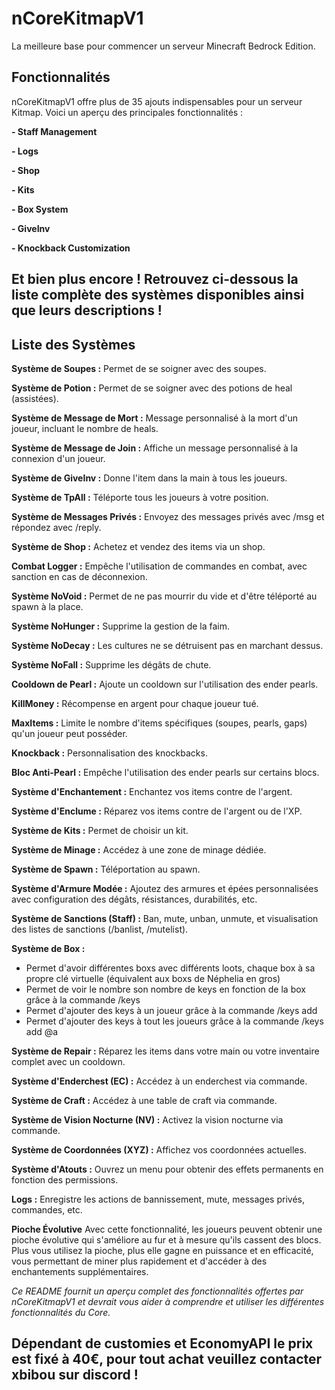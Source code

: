 # nCoreKitmapV1
La meilleure base pour commencer un serveur Minecraft Bedrock Edition.

## Fonctionnalités
nCoreKitmapV1 offre plus de 35 ajouts indispensables pour un serveur Kitmap. Voici un aperçu des principales fonctionnalités :

**- Staff Management**

**- Logs**

**- Shop**

**- Kits**

**- Box System**

**- GiveInv**

**- Knockback Customization**

## Et bien plus encore ! Retrouvez ci-dessous la liste complète des systèmes disponibles ainsi que leurs descriptions !

## Liste des Systèmes

**Système de Soupes :** Permet de se soigner avec des soupes.

**Système de Potion :** Permet de se soigner avec des potions de heal (assistées).

**Système de Message de Mort :** Message personnalisé à la mort d'un joueur, incluant le nombre de heals.

**Système de Message de Join :** Affiche un message personnalisé à la connexion d'un joueur.

**Système de GiveInv :** Donne l'item dans la main à tous les joueurs.

**Système de TpAll :** Téléporte tous les joueurs à votre position.

**Système de Messages Privés :** Envoyez des messages privés avec /msg et répondez avec /reply.

**Système de Shop :** Achetez et vendez des items via un shop.

**Combat Logger :** Empêche l'utilisation de commandes en combat, avec sanction en cas de déconnexion.

**Système NoVoid :** Permet de ne pas mourrir du vide et d'être téléporté au spawn à la place.

**Système NoHunger :** Supprime la gestion de la faim.

**Système NoDecay :** Les cultures ne se détruisent pas en marchant dessus.

**Système NoFall :** Supprime les dégâts de chute.

**Cooldown de Pearl :** Ajoute un cooldown sur l'utilisation des ender pearls.

**KillMoney :** Récompense en argent pour chaque joueur tué.

**MaxItems :** Limite le nombre d'items spécifiques (soupes, pearls, gaps) qu'un joueur peut posséder.

**Knockback :** Personnalisation des knockbacks.

**Bloc Anti-Pearl :** Empêche l'utilisation des ender pearls sur certains blocs.

**Système d'Enchantement :** Enchantez vos items contre de l'argent.

**Système d'Enclume :** Réparez vos items contre de l'argent ou de l'XP.

**Système de Kits :** Permet de choisir un kit.

**Système de Minage :** Accédez à une zone de minage dédiée.

**Système de Spawn :** Téléportation au spawn.

**Système d'Armure Modée :** Ajoutez des armures et épées personnalisées avec configuration des dégâts, résistances, durabilités, etc.

**Système de Sanctions (Staff) :** Ban, mute, unban, unmute, et visualisation des listes de sanctions (/banlist, /mutelist).

**Système de Box :** 
- Permet d'avoir différentes boxs avec différents loots, chaque box à sa propre clé virtuelle (équivalent aux boxs de Néphelia en gros)
- Permet de voir le nombre son nombre de keys en fonction de la box grâce à la commande /keys
- Permet d'ajouter des keys à un joueur grâce à la commande /keys add
- Permet d'ajouter des keys à tout les joueurs grâce à la commande /keys add @a

**Système de Repair :** Réparez les items dans votre main ou votre inventaire complet avec un cooldown.

**Système d'Enderchest (EC) :** Accédez à un enderchest via commande.

**Système de Craft :** Accédez à une table de craft via commande.

**Système de Vision Nocturne (NV) :** Activez la vision nocturne via commande.

**Système de Coordonnées (XYZ) :** Affichez vos coordonnées actuelles.

**Système d'Atouts :** Ouvrez un menu pour obtenir des effets permanents en fonction des permissions.

**Logs :** Enregistre les actions de bannissement, mute, messages privés, commandes, etc.

**Pioche Évolutive**
Avec cette fonctionnalité, les joueurs peuvent obtenir une pioche évolutive qui s'améliore au fur et à mesure qu'ils cassent des blocs. Plus vous utilisez la pioche, plus elle gagne en puissance et en efficacité, vous permettant de miner plus rapidement et d'accéder à des enchantements supplémentaires.

*Ce README fournit un aperçu complet des fonctionnalités offertes par nCoreKitmapV1 et devrait vous aider à comprendre et utiliser les différentes fonctionnalités du Core.*

## Dépendant de customies et EconomyAPI le prix est fixé à 40€, pour tout achat veuillez contacter xbibou sur discord ! 
